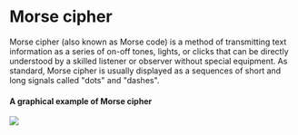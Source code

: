 # Morse cipher
Morse cipher (also known as Morse code) is a method of transmitting text information as a series of on-off tones, lights, or clicks that can be directly understood by a skilled listener or observer without special equipment. As standard, Morse cipher is usually displayed as a sequences of short and long signals called "dots" and "dashes".

#### A graphical example of Morse cipher
![](https://i.imgur.com/nVU9Hh0.png)
